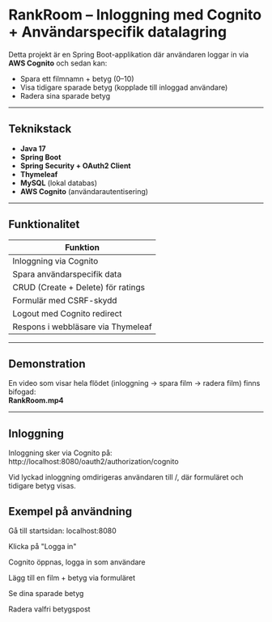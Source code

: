 # RankRoom – Inloggning med Cognito + Användarspecifik datalagring

Detta projekt är en Spring Boot-applikation där användaren loggar in via **AWS Cognito** och sedan kan:

-  Spara ett filmnamn + betyg (0–10)
-  Visa tidigare sparade betyg (kopplade till inloggad användare)
-  Radera sina sparade betyg

---

## Teknikstack

- **Java 17**
- **Spring Boot**
- **Spring Security + OAuth2 Client**
- **Thymeleaf**
- **MySQL** (lokal databas)
- **AWS Cognito** (användarautentisering)

---

##  Funktionalitet

| Funktion                             
|---------------------------------------
| Inloggning via Cognito
| Spara användarspecifik data
| CRUD (Create + Delete) för ratings
| Formulär med CSRF-skydd
| Logout med Cognito redirect 
| Respons i webbläsare via Thymeleaf

---

##  Demonstration

En video som visar hela flödet (inloggning → spara film → radera film) finns bifogad:  
 **RankRoom.mp4**

---

## Inloggning
Inloggning sker via Cognito på:
http://localhost:8080/oauth2/authorization/cognito

Vid lyckad inloggning omdirigeras användaren till /, där formuläret och tidigare betyg visas.

## Exempel på användning
Gå till startsidan: localhost:8080

Klicka på "Logga in"

Cognito öppnas, logga in som användare

Lägg till en film + betyg via formuläret

Se dina sparade betyg

Radera valfri betygspost
